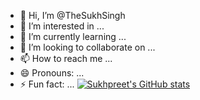 - 👋 Hi, I’m @TheSukhSingh
- 👀 I’m interested in ...
- 🌱 I’m currently learning ...
- 💞️ I’m looking to collaborate on ...
- 📫 How to reach me ...
- 😄 Pronouns: ...
- ⚡ Fun fact: ...
[![Sukhpreet's GitHub stats](https://github-readme-stats.vercel.app/api?username=thesukhsingh)](https://github.com/anuraghazra/github-readme-stats)
